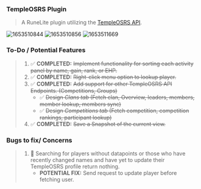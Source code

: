 ### TempleOSRS Plugin

> A RuneLite plugin utilizing the [TempleOSRS API](https://templeosrs.com/api_doc.php). <br>

![1653510844](https://user-images.githubusercontent.com/60162255/170362329-212ec277-db30-4e3b-b590-babed7ba2d16.png)
![1653510856](https://user-images.githubusercontent.com/60162255/170362348-d1b1774e-e918-4d8f-8e1e-9dc5173d21bb.png)
![1653511669](https://user-images.githubusercontent.com/60162255/170364287-95dc2423-add6-4564-ba8e-ea04a201b9c5.png)

### To-Do / Potential Features

> 1. ✅ **COMPLETED:** ~~Implement functionality for sorting each activity panel by name, gain, rank, or EHP.~~
> 2. ✅ **COMPLETED:** ~~Right-click menu option to lookup player.~~
> 3. ✅ **COMPLETED:** ~~Add support for other TempleOSRS API Endpoints. (Competitions, Groups)~~
>     * ✅ ~~Design *Clans tab* (Fetch clan, Overview, leaders, members, member lookup, members sync)~~
>     * ✅ ~~Design *Competitions tab* (Fetch competition, competition rankings, participant lookup)~~
> 4. ✅ **COMPLETED:** ~~Save a Snapshot of the current view.~~

### Bugs to fix/ Concerns

> 1. 🐛 Searching for players without datapoints or those who have recently changed names and have yet to update their TempleOSRS profile return nothing.
>    * **POTENTIAL FIX:** Send request to update player before fetching user.
